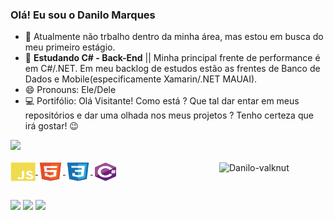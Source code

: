 ### Olá! Eu sou o Danilo Marques

- 🔭 Atualmente não trbalho dentro da minha área, mas estou em busca do meu primeiro estágio.
- 🌱 <b>Estudando C# - Back-End</b> || Minha principal frente de performance é em C#/.NET. Em meu backlog de estudos estão as frentes de Banco de Dados e Mobile(especificamente Xamarin/.NET MAUAI).
- 😄 Pronouns: Ele/Dele
- 💻 Portifólio: Olá Visitante! Como está ? Que tal dar entar em meus repositórios e dar uma olhada nos meus projetos ? Tenho certeza que irá gostar! 😉




 <div>
  <a href="https://github.com/danilo-Mq">
  <img height="180em" src="[![Anurag's GitHub stats](https://github-readme-stats.vercel.app/api?username=danilo-Mq)](https://github.com/danilo-Mq/github-readme-stats)"/>
  <!--<img height="180em" src="![Anurag's GitHub stats](https://github-readme-stats.vercel.app/api?username=Danilo-Mq&show_icons=true&theme=radical)/>-->
</div>
<div style="display: inline_block"><br>
  <img align="center" alt="Danilo-Js" height="30" width="40" src="https://raw.githubusercontent.com/devicons/devicon/master/icons/javascript/javascript-plain.svg">
  <img align="center" alt="Danilo-HTML" height="30" width="40" src="https://raw.githubusercontent.com/devicons/devicon/master/icons/html5/html5-original.svg">
  <img align="center" alt="Danilo-CSS" height="30" width="40" src="https://raw.githubusercontent.com/devicons/devicon/master/icons/css3/css3-original.svg">
  <img align="center" alt="Danilo-Csharp" height="30" width="40" src="https://raw.githubusercontent.com/devicons/devicon/master/icons/csharp/csharp-original.svg">
  <img align="right" alt="Danilo-valknut" width="170" height="170" src="https://media.tenor.com/jePYuaxPHnUAAAAM/rune-guard-rune.gif">
</div>

  ##

<div> 
  <a href="https://www.instagram.com/danilo.mq/" target="_blank"><img src="https://img.shields.io/badge/-Instagram-%23E4405F?style=for-the-badge&logo=instagram&logoColor=white" target="_blank"></a>
  <a href = "mailto:danilomarques289@gmail.com"><img src="https://img.shields.io/badge/-Gmail-%23333?style=for-the-badge&logo=gmail&logoColor=white" target="_blank"></a>
  <a href="https://www.linkedin.com/in/danilo-marques-90a31a1a2/" target="_blank"><img src="https://img.shields.io/badge/-LinkedIn-%230077B5?style=for-the-badge&logo=linkedin&logoColor=white" target="_blank"></a> 

  <!--![Snake animation](https://github.com/rafaballerini/Danilo-Mq/blob/output/github-contribution-grid-snake.svg)-->

</div>
